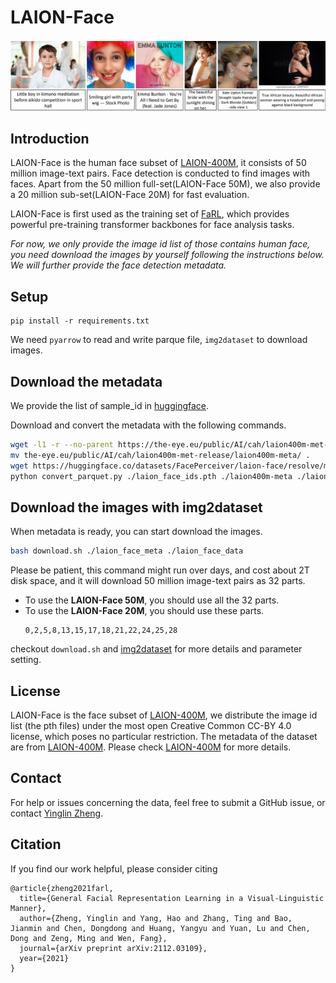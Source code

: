 # LAION-Face
![](example.png)

## Introduction
LAION-Face is the human face subset of [LAION-400M](https://laion.ai/laion-400-open-dataset/), it consists of 50 million image-text pairs. Face detection is conducted to find images with faces. Apart from the 50 million full-set(LAION-Face 50M), we also provide a 20 million sub-set(LAION-Face 20M) for fast evaluation. 

LAION-Face is first used as the training set of [FaRL](https://github.com/FacePerceiver/FaRL), which provides powerful pre-training transformer backbones for face analysis tasks.

*For now, we only provide the image id list of those contains human face, you need download the images by yourself following the instructions below. We will further provide the face detection metadata.*

## Setup
```
pip install -r requirements.txt
```
We need `pyarrow` to read and write parque file, `img2dataset` to download images.

## Download the metadata

We provide the list of sample_id in [huggingface](https://huggingface.co/datasets/FacePerceiver/laion-face/resolve/main/laion_face_ids.pth).

Download and convert the metadata with the following commands. 

```bash
wget -l1 -r --no-parent https://the-eye.eu/public/AI/cah/laion400m-met-release/laion400m-meta/
mv the-eye.eu/public/AI/cah/laion400m-met-release/laion400m-meta/ .
wget https://huggingface.co/datasets/FacePerceiver/laion-face/resolve/main/laion_face_ids.pth
python convert_parquet.py ./laion_face_ids.pth ./laion400m-meta ./laion_face_meta
```

## Download the images with img2dataset
When metadata is ready, you can start download the images.

```bash
bash download.sh ./laion_face_meta ./laion_face_data
```

Please be patient, this command might run over days, and cost about 2T disk space, and it will download 50 million image-text pairs as 32 parts.

- To use the **LAION-Face 50M**, you should use all the 32 parts.
- To use the **LAION-Face 20M**, you should use these parts.
    ```
    0,2,5,8,13,15,17,18,21,22,24,25,28
    ```

checkout `download.sh` and [img2dataset](https://github.com/rom1504/img2dataset) for more details and parameter setting.



## License
LAION-Face is the face subset of [LAION-400M](https://laion.ai/blog/laion-400-open-dataset), we distribute the image id list (the pth files) under the most open Creative Common CC-BY 4.0 license, which poses no particular restriction. The metadata of the dataset are from [LAION-400M](https://laion.ai/blog/laion-400-open-dataset). Please check [LAION-400M](https://laion.ai/blog/laion-400-open-dataset) for more details.


## Contact 
For help or issues concerning the data, feel free to submit a GitHub issue, or contact [Yinglin Zheng](mailto:zhengyinglin@stu.xmu.edu.cn).

## Citation

If you find our work helpful, please consider citing 
```
@article{zheng2021farl,
  title={General Facial Representation Learning in a Visual-Linguistic Manner},
  author={Zheng, Yinglin and Yang, Hao and Zhang, Ting and Bao, Jianmin and Chen, Dongdong and Huang, Yangyu and Yuan, Lu and Chen, Dong and Zeng, Ming and Wen, Fang},
  journal={arXiv preprint arXiv:2112.03109},
  year={2021}
}
```
